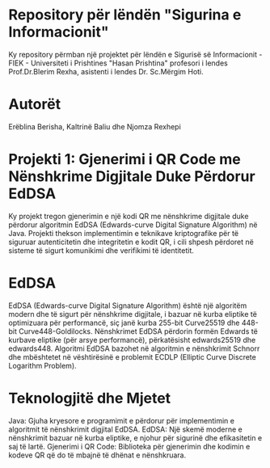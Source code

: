 # Repository për lëndën "Sigurina e Informacionit"  

Ky repository përmban një projektet për lëndën e Sigurisë së Informacionit - FIEK  - Universiteti i Prishtines "Hasan Prishtina" profesori i lendes Prof.Dr.Blerim Rexha,  asistenti i lendes Dr. Sc.Mërgim Hoti.

# Autorët
Erëblina Berisha, 
Kaltrinë Baliu dhe
Njomza Rexhepi

# Projekti 1: Gjenerimi i QR Code me Nënshkrime Digjitale Duke Përdorur EdDSA

Ky projekt tregon gjenerimin e një kodi QR me nënshkrime digjitale duke përdorur algoritmin EdDSA (Edwards-curve Digital Signature Algorithm) në Java. Projekti thekson implementimin e teknikave kriptografike për të siguruar autenticitetin dhe integritetin e kodit QR, i cili shpesh përdoret në sisteme të sigurt komunikimi dhe verifikimi të identitetit.

# EdDSA
EdDSA (Edwards-curve Digital Signature Algorithm) është një algoritëm modern dhe të sigurt për nënshkrime digjitale, i bazuar në kurba eliptike të optimizuara për performancë, siç janë kurba 255-bit Curve25519 dhe 448-bit Curve448-Goldilocks. Nënshkrimet EdDSA përdorin formën Edwards të kurbave eliptike (për arsye performancë), përkatësisht edwards25519 dhe edwards448. Algoritmi EdDSA bazohet në algoritmin e nënshkrimit Schnorr dhe mbështetet në vështirësinë e problemit ECDLP (Elliptic Curve Discrete Logarithm Problem).



# Teknologjitë dhe Mjetet
Java: Gjuha kryesore e programimit e përdorur për implementimin e algoritmit të nënshkrimit digjital EdDSA.
EdDSA: Një skemë moderne e nënshkrimit bazuar në kurba eliptike, e njohur për sigurinë dhe efikasitetin e saj të lartë.
Gjenerimi i QR Code: Biblioteka për gjenerimin dhe kodimin e kodeve QR që do të mbajnë të dhënat e nënshkruara.


